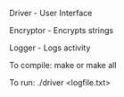 Driver - User Interface

Encryptor - Encrypts strings

Logger - Logs activity

To compile: make or make all

To run: ./driver <logfile.txt>
